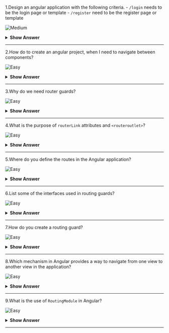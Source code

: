 1.Design an angular application with the following criteria.
    - `/login` needs to be the login page or template
    - `/register` need to be the register page or template
 

![Medium](https://raw.githubusercontent.com/revaturelabs/interviewquestions/aef8eff919a3b083089641381ed9a9101ed21fba/ComplexityTags/Medium%20(2).svg)

<details markdown="1">
<summary><b>Show Answer</b></summary>
<blockquote markdown="1">
    
1.Run the `ng new routing-app --routing ` command to generate a basic Angular app with an app routing module, where we can configure our routes.
2.To use the Angular router, an app needs to have at least two components so that it can navigate from one to the other.Run these commands `ng g c login` and `ng g c register` to generate 2 components - *LoginComponent* and RegisterComponent*.
3.In the app routing module, the CLI creates a Routes array used to define our routes.There we can path `/login`  and  `/register`
```typescript
const routes: Routes = [
  { path: 'login', component: LoginComponent },
  { path: 'register', component: RegisterComponent },
];
```

</blockquote  markdown="1">
</details markdown="1">
  
---
 
2.How do to create an angular project, when I need to navigate between components?

![Easy](https://raw.githubusercontent.com/revaturelabs/interviewquestions/aef8eff919a3b083089641381ed9a9101ed21fba/ComplexityTags/simple%20(2).svg)

<details markdown="1">
<summary><b>Show Answer</b></summary>
<blockquote markdown="1">
    
Run the `ng new routing-app --routing ` command to generate a basic Angular app with an app routing module, where we can configure our routes.

</blockquote  markdown="1">
</details markdown="1">
  
---
 
3.Why do we need router guards?

![Easy](https://raw.githubusercontent.com/revaturelabs/interviewquestions/aef8eff919a3b083089641381ed9a9101ed21fba/ComplexityTags/simple%20(2).svg)

<details markdown="1">
<summary><b>Show Answer</b></summary>
<blockquote markdown="1">

To prevent unauthorized access to certain parts of our navigation, we use route guards in Angular.

</blockquote  markdown="1">
</details markdown="1">
  
---
 
4.What is the purpose of `routerLink` attributes and `<routeroutlet>`?

![Easy](https://raw.githubusercontent.com/revaturelabs/interviewquestions/aef8eff919a3b083089641381ed9a9101ed21fba/ComplexityTags/simple%20(2).svg)

<details markdown="1">
<summary><b>Show Answer</b></summary>
<blockquote markdown="1">

* `<router-outlet>` - works as a placeholder to load the different components dynamically based on the activated component.

*  *routerLink* - is an attribute to an anchor tag that sets the route for the component.


</blockquote  markdown="1">
</details markdown="1">
  
---
 
5.Where do you define the routes in the Angular application?

![Easy](https://raw.githubusercontent.com/revaturelabs/interviewquestions/aef8eff919a3b083089641381ed9a9101ed21fba/ComplexityTags/simple%20(2).svg)

<details markdown="1">
<summary><b>Show Answer</b></summary>
<blockquote markdown="1">

In the `app.routing.ts` file, you can add the paths and components under the `routes` array.
```ts
 const routes: Routes = [
  { path: 'first-component', component: FirstComponent },
  { path: 'second-component', component: SecondComponent },
];
```        

</blockquote  markdown="1">
</details markdown="1">
  
---
 
6.List some of the interfaces used in routing guards?

![Easy](https://raw.githubusercontent.com/revaturelabs/interviewquestions/aef8eff919a3b083089641381ed9a9101ed21fba/ComplexityTags/simple%20(2).svg)

<details markdown="1">
<summary><b>Show Answer</b></summary>
<blockquote markdown="1">

* `CanActivate` - decides if the route can be activated.
* `CanActivateChild`- decides if children of a route can be activated.
* `CanLoad`- decides if a route can be loaded.
* `CanDeactivate`- decides if the user can leave a route.


</blockquote  markdown="1">
</details markdown="1">
  
---
 
7.How do you create a routing guard?

![Easy](https://raw.githubusercontent.com/revaturelabs/interviewquestions/aef8eff919a3b083089641381ed9a9101ed21fba/ComplexityTags/simple%20(2).svg)

<details markdown="1">
<summary><b>Show Answer</b></summary>
<blockquote markdown="1">

Run the `ng g guard <guard-name>` command in your terminal to generate a guard service.When we run the `ng g guard admin` command, the CLI creates a service class that implements any one of the guard interfaces.

*admin.guard.ts:*
```typescript
import { Injectable } from '@angular/core';
import { CanActivate, ActivatedRouteSnapshot, RouterStateSnapshot } from '@angular/router';
import { Observable } from 'rxjs';

import { AuthService } from './auth/auth.service';

@Injectable({
  providedIn: 'root'
})
export class AdminGuard implements CanActivate {

  constructor(private authService: AuthService){}

  canActivate(
    next: ActivatedRouteSnapshot,
    state: RouterStateSnapshot): Observable<boolean> | Promise<boolean> | boolean {
      return this.authService.isLoggedIn;
  }
}
```
* Adminguard is a class that implements the *CanActivate* interface and overrides the `canActivate()` method.The canActivate() method uses the following parameters:
    * `next: ActivatedRouteSnapshot` - Contains the information about a route associated with a component loaded in an outlet at a particular moment in time.
    * `state: RouterStateSnapshot` - Contains the information about the router state at a particular moment in time.

* In this example, the `canActivate()` method to only allow access if the user is logged in.
Here imported the *AuthService* to get the value of the `isLoggedIn` property which holds `true` if the user logged in else `false`.

* We apply the guard to the routes, by imposing the `canActivate` property of the path object.
*admin-routing.module.ts* 
```typescript
const routes: Routes = [
    {
        path: 'admin',
        component: ProjectComponent,
        children: [
            {
                path: 'list',
                component: EmployeeListComponent,
                canActivate: [AdminGuard]
            },            
            {
                path: 'create',
                component: EmployeeListComponent,
                canActivate: [AdminGuard]
            }
        ]
    }
```
* Here, we can access the *EmployeeListComponent* and *EmployeeListComponent* only if we had logged in.



</blockquote  markdown="1">
</details markdown="1">
  
---

8.Which mechanism in Angular provides a way to navigate from one view to another view in the application?

![Easy](https://raw.githubusercontent.com/revaturelabs/interviewquestions/aef8eff919a3b083089641381ed9a9101ed21fba/ComplexityTags/simple%20(2).svg)

<details markdown="1">
<summary><b>Show Answer</b></summary>
<blockquote markdown="1">

The Router mechanism in Angular provides a way to navigate from one view to another view in the application.

</blockquote  markdown="1">
</details markdown="1">
  
---

9.What is the use of `RoutingModule` in Angular?


![Easy](https://raw.githubusercontent.com/revaturelabs/interviewquestions/aef8eff919a3b083089641381ed9a9101ed21fba/ComplexityTags/simple%20(2).svg)

<details markdown="1">
<summary><b>Show Answer</b></summary>
<blockquote markdown="1">

Angular provides a `RouterModule` that has the necessary service providers and directives for navigating through application views.The router defines the navigation of views on a single page and interprets URL links to determine which views to create or destroy, and which components to load or unload.
    
</blockquote  markdown="1">
</details markdown="1">
  
---
